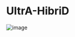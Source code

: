 # UltrA-HibriD
![image](https://user-images.githubusercontent.com/80961056/162699020-65130ce2-36dd-4e5d-848c-ad1e08b96869.png)
